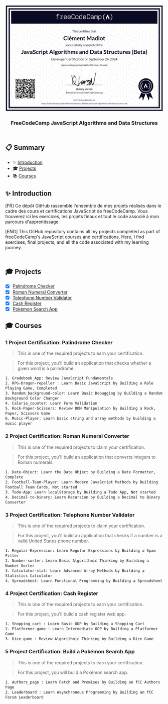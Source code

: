 <div align="center">
  <img alt="Certification" src="./Certification/certificate.JPG">
</div>
<h3  align="center">FreeCodeCamp JavaScript Algorithms and Data Structures</h3>
</div>

## <br /> 📋 <a name="table">Summary</a>

- ✨ [Introduction](#introduction)
- 🎓 [Projects](#projects)
- 📚 [Courses](#courses)

## <a name="introduction">✨ Introduction</a>

[FR] Ce dépôt GitHub rassemble l'ensemble de mes projets réalisés dans le cadre des cours et certifications JavaScript de freeCodeCamp. Vous trouverez ici les exercices, les projets finaux et tout le code associé à mon parcours d'apprentissage.

[ENG] This GitHub repository contains all my projects completed as part of freeCodeCamp's JavaScript courses and certifications. Here, I find exercises, final projects, and all the code associated with my learning journey.

## <br /> <a name="projects">🎓 Projects</a>
- [x] [Palindrome Checker](./Certification/Palindrome-checker/)  
- [x] [Roman Numeral Converter](./Certification/RomanNumConverter/)    
- [x] [Telephone Number Validator](./Certification/Telephone_number_validator/)    
- [x] [Cash Register](./Certification/Cash_register/)    
- [x] [Pokémon Search App](./Certification/Pokemon_search/)    

## <a name="courses">🎓 Courses</a>

### 1 Project Certification: Palindrome Checker

> This is one of the required projects to earn your certification.

> For this project, you'll build an application that checks whether a given word is a palindrome.

```
1. Gradebook_App: Review JavaScript Fundamentals
2. RPG-Dragon-repeller : Learn Basic JavaScript by Building a Role Playing Game, Completed
3. Random_background-color: Learn Basic Debugging by Building a Random Background Color Changer
4. Calorie_counter: Learn Form Validation
5. Rock-Paper-Scissors: Review DOM Manipulation by Building a Rock, Paper, Scissors Game
6. Music-Player: Learn basic string and array methods by building a music player
```

### 2 Project Certification: Roman Numeral Converter

> This is one of the required projects to claim your certification.

> For this project, you'll build an application that converts integers to Roman numerals.

```
1. Date-Object: Learn the Date Object by Building a Date Formatter, Complete
2. Football-Team-Player: Learn Modern JavaScript Methods by Building Football Team Cards, Not started
3. Todo-App: Learn localStorage by Building a Todo App, Not started
4. Decimal-to-binary: Learn Recursion by Building a Decimal to Binary Converter
```

### 3 Project Certification: Telephone Number Validator

> This is one of the required projects to claim your certification.

> For this project, you'll build an application that checks if a number is a valid United States phone number.

```
1. Regular-Expression: Learn Regular Expressions by Building a Spam Filter
2. Number-sorter: Learn Basic Algorithmic Thinking by Building a Number Sorter
3. Calculator-stat: Learn Advanced Array Methods by Building a Statistics Calculator
4. Spreadsheet: Learn Functional Programming by Building a Spreadsheet
```

### 4 Project Certification: Cash Register

> This is one of the required projects to earn your certification.

> For this project, you'll build a cash register web app.

```
1. Shopping_cart : Learn Basic OOP by Building a Shopping Cart
2. Platformer_game : Learn Intermediate OOP by Building a Platformer Game
3. Dice_game : Review Algorithmic Thinking by Building a Dice Game
```

### 5 Project Certification: Build a Pokémon Search App

> This is one of the required projects to earn your certification.

> For this project, you will build a Pokémon search app.

```
1. Authors_page : Learn Fetch and Promises by Building an fCC Authors Page
2. Leaderboard : Learn Asynchronous Programming by Building an fCC Forum Leaderboard
```
